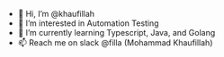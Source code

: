 - 👋 Hi, I’m @khaufillah
- 👀 I’m interested in Automation Testing
- 🌱 I’m currently learning Typescript, Java, and Golang
- 📫 Reach me on slack @filla (Mohammad Khaufillah)

<!---
khaufillah/khaufillah is a ✨ special ✨ repository because its `README.md` (this file) appears on your GitHub profile.
You can click the Preview link to take a look at your changes.
--->
